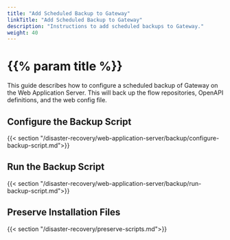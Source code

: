 ```yaml
---
title: "Add Scheduled Backup to Gateway"
linkTitle: "Add Scheduled Backup to Gateway"
description: "Instructions to add scheduled backups to Gateway."
weight: 40
---
```


# {{% param title %}}

This guide describes how to configure a scheduled backup of Gateway on the Web Application Server. This will back up the flow repositories, OpenAPI definitions, and the web config file.

## Configure the Backup Script

{{< section "/disaster-recovery/web-application-server/backup/configure-backup-script.md">}}

## Run the Backup Script

{{< section "/disaster-recovery/web-application-server/backup/run-backup-script.md">}}

## Preserve Installation Files

{{< section "/disaster-recovery/preserve-scripts.md">}}